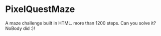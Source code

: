 # PixelQuestMaze
A maze challenge built in HTML. more than 1200 steps. Can you solve it? NoBody did :)!
